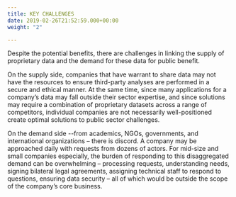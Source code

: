 ```yaml
---
title: KEY CHALLENGES
date: 2019-02-26T21:52:59.000+00:00
weight: "2"

---
```

Despite the potential benefits, there are challenges in linking the supply of proprietary data and the demand for these data for public benefit.

On the supply side, companies that have warrant to share data may not have the resources to ensure third-party analyses are performed in a secure and ethical manner. At the same time, since many applications for a company’s data may fall outside their sector expertise, and since solutions may require a combination of proprietary datasets across a range of competitors, individual companies are not necessarily well-positioned create optimal solutions to public sector challenges.

On the demand side --from academics, NGOs, governments, and international organizations – there is discord. A company may be approached daily with requests from dozens of actors. For mid-size and small companies especially, the burden of responding to this disaggregated demand can be overwhelming – processing requests, understanding needs, signing bilateral legal agreements, assigning technical staff to respond to questions, ensuring data security – all of which would be outside the scope of the company’s core business.